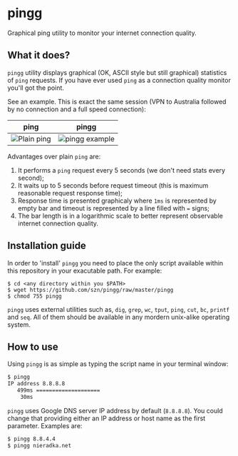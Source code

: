 # pingg

Graphical ping utility to monitor your internet connection quality.

## What it does?

`pingg` utility displays graphical (OK, ASCII style but still graphical) statistics of `ping` requests. If you have ever used `ping` as a connection quality monitor you'll got the point.

See an example. This is exact the same session (VPN to Australia followed by no connection and a full speed connection):

ping | pingg
------------ | -------------
![Plain ping](https://github.com/szn/pingg/raw/master/img/ping.png) | ![pingg example](https://github.com/szn/pingg/raw/master/img/pingg.png)

Advantages over plain `ping` are:

1. It performs a `ping` request every 5 seconds (we don't need stats every second);
2. It waits up to 5 seconds before request timeout (this is maximum reasonable request response time);
3. Response time is presented graphicaly where `1ms` is represented by empty bar and timeout is represented by a line filled with `=` signs;
4. The bar length is in a logarithmic scale to better represent observable internet connection quality.

## Installation guide

In order to 'install' `pingg` you need to place the only script available within this repository in your exacutable path. For example:

```
$ cd <any directory within you $PATH>
$ wget https://github.com/szn/pingg/raw/master/pingg
$ chmod 755 pingg
```

`pingg` uses external utilities such as, `dig`, `grep`, `wc`, `tput`, `ping`, `cut`, `bc`, `printf` and `seq`. All of them should be available in any mordern unix-alike operating system.

## How to use

Using `pingg` is as simple as typing the script name in your terminal window:

```bash
$ pingg
IP address 8.8.8.8
   499ms ====================
    30ms
```

`pingg` uses Google DNS server IP address by default (`8.8.8.8`). You could change that providing either an IP address or host name as the first parameter. Examples are:

```bash
$ pingg 8.8.4.4
$ pingg nieradka.net
```
